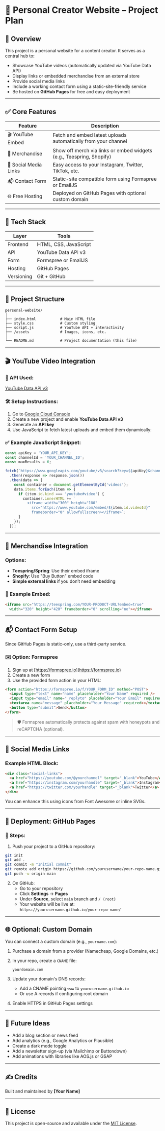 # 🎥 Personal Creator Website – Project Plan

## 📌 Overview

This project is a personal website for a content creator. It serves as a central hub to:

- Showcase YouTube videos (automatically updated via YouTube Data API)
- Display links or embedded merchandise from an external store
- Provide social media links
- Include a working contact form using a static-site-friendly service
- Be hosted on **GitHub Pages** for free and easy deployment

---

## ✅ Core Features

| Feature                | Description                                                                 |
|----------------------- |-----------------------------------------------------------------------------|
| 🎬 YouTube Embed       | Fetch and embed latest uploads automatically from your channel              |
| 👕 Merchandise         | Show off merch via links or embed widgets (e.g., Teespring, Shopify)        |
| 📱 Social Media Links  | Easy access to your Instagram, Twitter, TikTok, etc.                        |
| 📬 Contact Form        | Static-site compatible form using Formspree or EmailJS                      |
| 🌐 Free Hosting        | Deployed on GitHub Pages with optional custom domain                        |

---

## 🧰 Tech Stack

| Layer       | Tools                            |
|-------------|----------------------------------|
| Frontend    | HTML, CSS, JavaScript            |
| API         | YouTube Data API v3              |
| Form        | Formspree or EmailJS             |
| Hosting     | GitHub Pages                     |
| Versioning  | Git + GitHub                     |

---

## 🧱 Project Structure

```
personal-website/
│
├── index.html           # Main HTML file
├── style.css            # Custom styling
├── script.js            # YouTube API + interactivity
├── /assets              # Images, icons, etc.
│
└── README.md            # Project documentation (this file)
```

---

## 🎬 YouTube Video Integration

### 🔗 API Used:
[YouTube Data API v3](https://developers.google.com/youtube/v3)

### 🛠 Setup Instructions:
1. Go to [Google Cloud Console](https://console.cloud.google.com/)
2. Create a new project and enable **YouTube Data API v3**
3. Generate an **API key**
4. Use JavaScript to fetch latest uploads and embed them dynamically:

### ✅ Example JavaScript Snippet:

```javascript
const apiKey = 'YOUR_API_KEY';
const channelId = 'YOUR_CHANNEL_ID';
const maxResults = 6;

fetch(`https://www.googleapis.com/youtube/v3/search?key=${apiKey}&channelId=${channelId}&part=snippet,id&order=date&maxResults=${maxResults}`)
  .then(response => response.json())
  .then(data => {
    const container = document.getElementById('videos');
    data.items.forEach(item => {
      if (item.id.kind === 'youtube#video') {
        container.innerHTML += `
          <iframe width="300" height="180"
            src="https://www.youtube.com/embed/${item.id.videoId}"
            frameborder="0" allowfullscreen></iframe>`;
      }
    });
  });
```

---

## 👕 Merchandise Integration

### Options:
- **Teespring/Spring**: Use their embed iframe
- **Shopify**: Use "Buy Button" embed code
- **Simple external links** if you don’t need embedding

### 🔧 Example Embed:

```html
<iframe src="https://teespring.com/YOUR-PRODUCT-URL?embed=true"
  width="320" height="420" frameborder="0" scrolling="no"></iframe>
```

---

## 📬 Contact Form Setup

Since GitHub Pages is static-only, use a third-party service.

### ✉️ Option: Formspree

1. Sign up at [https://formspree.io](https://formspree.io)
2. Create a new form
3. Use the provided form action in your HTML:

```html
<form action="https://formspree.io/f/YOUR_FORM_ID" method="POST">
  <input type="text" name="name" placeholder="Your Name" required />
  <input type="email" name="_replyto" placeholder="Your Email" required />
  <textarea name="message" placeholder="Your Message" required></textarea>
  <button type="submit">Send</button>
</form>
```

> 🛡️ Formspree automatically protects against spam with honeypots and reCAPTCHA (optional).

---

## 📱 Social Media Links

### Example HTML Block:

```html
<div class="social-links">
  <a href="https://youtube.com/@yourchannel" target="_blank">YouTube</a>
  <a href="https://instagram.com/yourhandle" target="_blank">Instagram</a>
  <a href="https://twitter.com/yourhandle" target="_blank">Twitter</a>
</div>
```

You can enhance this using icons from Font Awesome or inline SVGs.

---

## 🚀 Deployment: GitHub Pages

### 🔧 Steps:

1. Push your project to a GitHub repository:

```bash
git init
git add .
git commit -m "Initial commit"
git remote add origin https://github.com/yourusername/your-repo-name.git
git push -u origin main
```

2. On GitHub:
   - Go to your repository
   - Click **Settings** → **Pages**
   - Under **Source**, select `main` branch and `/ (root)`
   - Your website will be live at:  
     `https://yourusername.github.io/your-repo-name/`

---

## 🌐 Optional: Custom Domain

You can connect a custom domain (e.g., `yourname.com`):

1. Purchase a domain from a provider (Namecheap, Google Domains, etc.)
2. In your repo, create a `CNAME` file:
   ```
   yourdomain.com
   ```
3. Update your domain's DNS records:
   - Add a CNAME pointing `www` to `yourusername.github.io`
   - Or use A records if configuring root domain

4. Enable HTTPS in GitHub Pages settings

---

## 🧩 Future Ideas

- Add a blog section or news feed
- Add analytics (e.g., Google Analytics or Plausible)
- Create a dark mode toggle
- Add a newsletter sign-up (via Mailchimp or Buttondown)
- Add animations with libraries like AOS.js or GSAP

---

## ✍️ Credits

Built and maintained by **[Your Name]**

---

## 📄 License

This project is open-source and available under the [MIT License](LICENSE).
